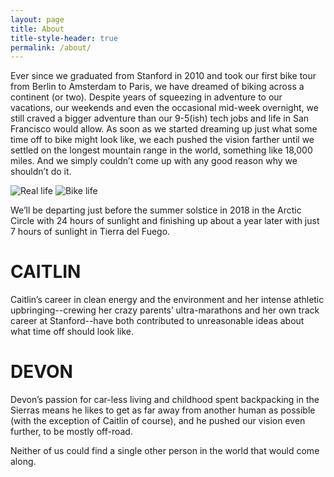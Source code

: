 ```yaml
---
layout: page
title: About
title-style-header: true
permalink: /about/
---
```


Ever since we graduated from Stanford in 2010 and took our first bike tour from
Berlin to Amsterdam to Paris, we have dreamed of biking across a continent (or
two).  Despite years of squeezing in adventure to our vacations, our weekends
and even the occasional mid-week overnight, we still craved a bigger adventure
than our 9-5(ish) tech jobs and life in San Francisco would allow.  As soon as
we started dreaming up just what some time off to bike might look like, we each
pushed the vision farther until we settled on the longest mountain range in the
world, something like 18,000 miles.  And we simply couldn’t come up with any
good reason why we shouldn’t do it.

<div>
  <img src="{{ site.baseurl }}/assets/img/caitlin-devon-dressed-up.jpg"
       alt="Real life">
  <img src="{{ site.baseurl }}/assets/img/caitlin-devon-dressed-down.jpg"
       alt="Bike life">
</div>

We’ll be departing just before the summer solstice in 2018 in the Arctic Circle
with 24 hours of sunlight and finishing up about a year later with just 7 hours
of sunlight in Tierra del Fuego.

# CAITLIN
Caitlin’s career in clean energy and the environment and her intense athletic
upbringing--crewing her crazy parents’ ultra-marathons and her own track career
at Stanford--have both contributed to unreasonable ideas about what time off
should look like.

# DEVON
Devon’s passion for car-less living and childhood spent backpacking in the
Sierras means he likes to get as far away from another human as possible (with
the exception of Caitlin of course), and he pushed our vision even further, to
be mostly off-road.

Neither of us could find a single other person in the world that would come
along.

